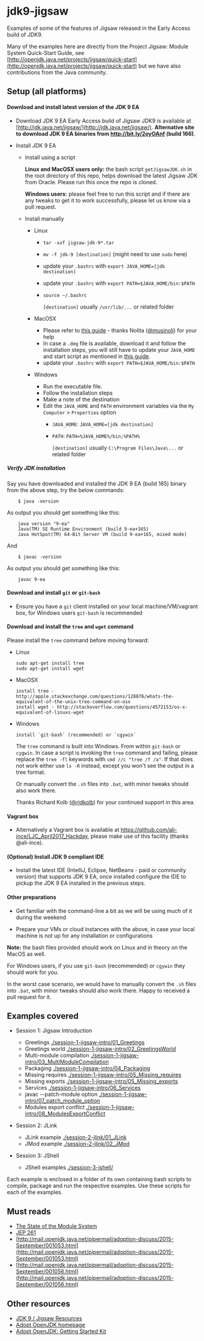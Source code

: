# jdk9-jigsaw

Examples of some of the features of Jigsaw released in the Early Access build of JDK9.

Many of the examples here are directly from the Project Jigsaw: Module System Quick-Start Guide, see [http://openjdk.java.net/projects/jigsaw/quick-start](http://openjdk.java.net/projects/jigsaw/quick-start) but we have also contributions from the Java community.

## Setup (all platforms)

#### Download and install latest version of the JDK 9 EA

- Download JDK 9 EA
Early Access build of Jigsaw JDK9 is available at [http://jdk.java.net/jigsaw/](http://jdk.java.net/jigsaw/). **Alternative site to download JDK 9 EA binaries from http://bit.ly/2oyOAnf (build 166)**.

- Install JDK 9 EA
  
  - Install using a script

    **Linux and MacOSX users only:** the bash script ```getJigsawJDK.sh``` in the root directory of this repo, helps download the latest Jigsaw JDK from Oracle. Please run this once the repo is cloned. 

    **Windows users:** please feel free to run this script and if there are any tweaks to get it to work successfully, please let us know via a pull request.

  - Install manually

    - Linux
       - `tar -xvf jigsaw-jdk-9*.tar`
       - `mv -f jdk-9 [destination]`  (might need to use `sudo` here)
       - update your `.bashrc` with `export JAVA_HOME=[jdk destination]`
       - update your `.bashrc` with `export PATH=$JAVA_HOME/bin:$PATH`
       - `source ~/.bashrc` 
    
         `[destination]` usually `/usr/lib/...` or related folder
    
    - MacOSX 
       - Please refer to [this guide]( https://github.com/musinoli/guides/blob/master/setup_jigsaw.md) - thanks Nolita ([@musinoli](https://github.com/musinoli)) for your help
       - In case a `.dmg` file is available, download it and follow the installation steps, you will still have to update your `JAVA_HOME` and start script as mentioned in [this guide]( https://github.com/musinoli/guides/blob/master/setup_jigsaw.md).    
       - update your `.bashrc` with `export PATH=$JAVA_HOME/bin:$PATH`
        
    - Windows
       - Run the executable file. 
       - Follow the installation steps
       - Make a note of the destination 
       - Edit the `JAVA_HOME` and `PATH` environment variables via the `My Computer` > `Properties` option
         - `JAVA_HOME`: `JAVA_HOME=[jdk destination]`
         - `PATH`: `PATH=%JAVA_HOME%/bin;%PATH%`
         
           `[destination]` usually `C:\Program Files\Java\...` or related folder  

##### Verify JDK installation

Say you have downloaded and installed the JDK 9 EA (build 165) binary from the above step, try the below commands:

```
    $ java -version
```

As output you should get something like this:
```
    java version "9-ea"
    Java(TM) SE Runtime Environment (build 9-ea+165)
    Java HotSpot(TM) 64-Bit Server VM (build 9-ea+165, mixed mode)
```

And

```
    $ javac -version
```

As output you should get something like this:
```
    javac 9-ea
```
         
#### Download and install `git` or `git-bash`

- Ensure you have a `git` client installed on your local machine/VM/vagrant box, for Windows users `git-bash` is recommended 

#### Download and install the `tree` and `wget` command

Please install the ```tree``` command before moving forward:

   - Linux
        ```
        sudo apt-get install tree
        sudo apt-get install wget
        ```

   - MacOSX
        ```
        install tree - http://apple.stackexchange.com/questions/128876/whats-the-equivalent-of-the-unix-tree-command-on-osx
        install wget - http://stackoverflow.com/questions/4572153/os-x-equivalent-of-linuxs-wget
        ```
        
   - Windows
        ```
        install `git-bash` (recommended) or `cgywin`
        ```
        
        The `tree` command is built into Windows. From within `git-bash` or `cygwin`.
        In case a script is invoking the `tree` command and failing, please replace the `tree -fl` keywords with `cmd //c "tree /f /a"`. If that does not work either use `ls -R` instead, except you won't see the output in a tree format.
        
        Or manually convert the `.sh` files into `.bat`, with minor tweaks should also work there.

        Thanks Richard Kolb ([@rjdkolb](http://github.com/rjdkolb)) for your continued support in this area.

#### Vagrant box

- Alternatively a Vagrant box is available at https://github.com/ali-ince/LJC_April2017_Hackday, please make use of this facility (thanks @ali-ince).

#### (Optional) Install JDK 9 compliant IDE

- Install the latest IDE (IntelliJ, Eclipse, NetBeans - paid or community version) that supports JDK 9 EA, once installed configure the IDE to pickup the JDK 9 EA installed in the previous steps.

#### Other preparations

- Get familiar with the command-line a bit as we will be using much of it during the weekend

- Prepare your VMs or cloud instances with the above, in case your local machine is not up for any installation or configurations 

**Note:** the bash files provided should work on Linux and in theory on the MacOS as well.

For Windows users, if you use `git-bash` (recommended) or `cgywin` they should work for you. 

In the worst case scenario, we would have to manually convert the `.sh` files into `.bat`, with minor tweaks should also work there. Happy to received a pull request for it.

## Examples covered

- Session 1: Jigsaw Introduction
   - Greetings [./session-1-jigsaw-intro/01_Greetings](./session-1-jigsaw-intro/01_Greetings)
   - Greetings world [./session-1-jigsaw-intro/02_GreetingsWorld](./session-1-jigsaw-intro/02_GreetingsWorld)
   - Multi-module compilation [./session-1-jigsaw-intro/03_MultiModuleCompilation](./session-1-jigsaw-intro/03_MultiModuleCompilation)
   - Packaging [./session-1-jigsaw-intro/04_Packaging](./session-1-jigsaw-intro/04_Packaging)
   - Missing requires [./session-1-jigsaw-intro/05_Missing_requires](./session-1-jigsaw-intro/05_Missing_requires)
   - Missing exports [./session-1-jigsaw-intro/05_Missing_exports](./session-1-jigsaw-intro/05_Missing_exports)
   - Services [./session-1-jigsaw-intro/06_Services](./session-1-jigsaw-intro/06_Services)
   - javac --patch-module option [./session-1-jigsaw-intro/07_patch_module_option](session-1-jigsaw-intro/07_patch_module_option)
   - Modules export conflict [./session-1-jigsaw-intro/08_ModulesExportConflict](session-1-jigsaw-intro/08_ModulesExportConflict)

- Session 2: JLink
   - JLink example [./session-2-jlink/01_JLink](session-2-jlink/01_JLink)
   - JMod example [./session-2-jlink/02_JMod](session-2-jlink/02_JMod) 

- Session 3: JShell
   - JShell examples [./session-3-jshell/](./session-3-jshell/)   
        
Each example is enclosed in a folder of its own containing bash scripts to compile, package and run the respective examples. Use these scripts for each of the examples.

## Must reads
- [The State of the Module System](http://openjdk.java.net/projects/jigsaw/spec/sotms/)
- [JEP 261](http://openjdk.java.net/jeps/261)
- [http://mail.openjdk.java.net/pipermail/adoption-discuss/2015-September/001053.html](http://mail.openjdk.java.net/pipermail/adoption-discuss/2015-September/001053.html) <br/>
- [http://mail.openjdk.java.net/pipermail/adoption-discuss/2015-September/001056.html](http://mail.openjdk.java.net/pipermail/adoption-discuss/2015-September/001056.html)

## Other resources
- [JDK 9 / Jigsaw Resources](./Java-9-Resources.md)
- [Adopt OpenJDK homepage](https://adoptopenjdk.java.net/)
- [Adopt OpenJDK: Getting Started Kit](http://bit.ly/1NUkPWw)
